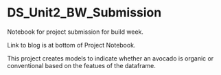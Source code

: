 # DS_Unit2_BW_Submission
Notebook for project submission for build week.


Link to blog is at bottom of Project Notebook.  

This project creates models to indicate whether an avocado is organic or conventional based on the featues of the dataframe.


